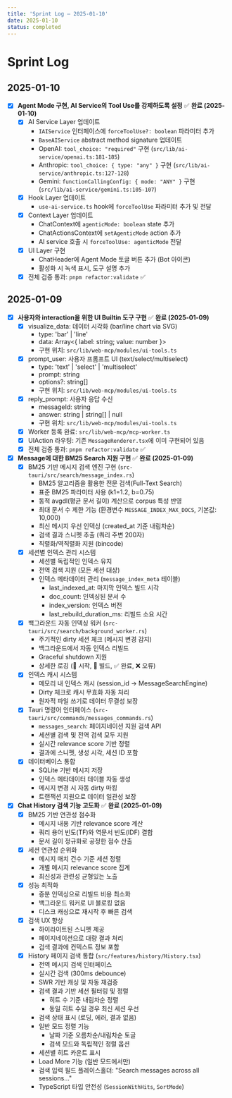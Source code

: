 ```yaml
---
title: 'Sprint Log — 2025-01-10'
date: 2025-01-10
status: completed
---
```


# Sprint Log

## 2025-01-10

- [x] **Agent Mode 구현, AI Service의 Tool Use를 강제하도록 설정** ✅ **완료 (2025-01-10)**
  - [x] AI Service Layer 업데이트
    - `IAIService` 인터페이스에 `forceToolUse?: boolean` 파라미터 추가
    - `BaseAIService` abstract method signature 업데이트
    - OpenAI: `tool_choice: "required"` 구현 (`src/lib/ai-service/openai.ts:181-185`)
    - Anthropic: `tool_choice: { type: "any" }` 구현 (`src/lib/ai-service/anthropic.ts:127-128`)
    - Gemini: `functionCallingConfig: { mode: "ANY" }` 구현 (`src/lib/ai-service/gemini.ts:105-107`)
  - [x] Hook Layer 업데이트
    - `use-ai-service.ts` hook에 `forceToolUse` 파라미터 추가 및 전달
  - [x] Context Layer 업데이트
    - ChatContext에 `agenticMode: boolean` state 추가
    - ChatActionsContext에 `setAgenticMode` action 추가
    - AI service 호출 시 `forceToolUse: agenticMode` 전달
  - [x] UI Layer 구현
    - ChatHeader에 Agent Mode 토글 버튼 추가 (Bot 아이콘)
    - 활성화 시 녹색 표시, 도구 설명 추가
  - [x] 전체 검증 통과: `pnpm refactor:validate` ✅

## 2025-01-09

- [x] **사용자와 interaction을 위한 UI Builtin 도구 구현** ✅ **완료 (2025-01-09)**
  - [x] visualize_data: 데이터 시각화 (bar/line chart via SVG)
    - type: 'bar' | 'line'
    - data: Array<{ label: string; value: number }>
    - 구현 위치: `src/lib/web-mcp/modules/ui-tools.ts`
  - [x] prompt_user: 사용자 프롬프트 UI (text/select/multiselect)
    - type: 'text' | 'select' | 'multiselect'
    - prompt: string
    - options?: string[]
    - 구현 위치: `src/lib/web-mcp/modules/ui-tools.ts`
  - [x] reply_prompt: 사용자 응답 수신
    - messageId: string
    - answer: string | string[] | null
    - 구현 위치: `src/lib/web-mcp/modules/ui-tools.ts`
  - [x] Worker 등록 완료: `src/lib/web-mcp/mcp-worker.ts`
  - [x] UIAction 라우팅: 기존 `MessageRenderer.tsx`에 이미 구현되어 있음
  - [x] 전체 검증 통과: `pnpm refactor:validate` ✅

- [x] **Message에 대한 BM25 Search 지원 구현** ✅ **완료 (2025-01-09)**
  - [x] BM25 기반 메시지 검색 엔진 구현 (`src-tauri/src/search/message_index.rs`)
    - BM25 알고리즘을 활용한 전문 검색(Full-Text Search)
    - 표준 BM25 파라미터 사용 (k1=1.2, b=0.75)
    - 동적 avgdl(평균 문서 길이) 계산으로 corpus 특성 반영
    - 최대 문서 수 제한 기능 (환경변수 `MESSAGE_INDEX_MAX_DOCS`, 기본값: 10,000)
    - 최신 메시지 우선 인덱싱 (created_at 기준 내림차순)
    - 검색 결과 스니펫 추출 (쿼리 주변 200자)
    - 직렬화/역직렬화 지원 (bincode)
  - [x] 세션별 인덱스 관리 시스템
    - 세션별 독립적인 인덱스 유지
    - 전역 검색 지원 (모든 세션 대상)
    - 인덱스 메타데이터 관리 (`message_index_meta` 테이블)
      - last_indexed_at: 마지막 인덱스 빌드 시각
      - doc_count: 인덱싱된 문서 수
      - index_version: 인덱스 버전
      - last_rebuild_duration_ms: 리빌드 소요 시간
  - [x] 백그라운드 자동 인덱싱 워커 (`src-tauri/src/search/background_worker.rs`)
    - 주기적인 dirty 세션 체크 (메시지 변경 감지)
    - 백그라운드에서 자동 인덱스 리빌드
    - Graceful shutdown 지원
    - 상세한 로깅 (🔄 시작, 🔨 빌드, ✅ 완료, ❌ 오류)
  - [x] 인덱스 캐시 시스템
    - 메모리 내 인덱스 캐시 (session_id → MessageSearchEngine)
    - Dirty 체크로 캐시 무효화 자동 처리
    - 원자적 파일 쓰기로 데이터 무결성 보장
  - [x] Tauri 명령어 인터페이스 (`src-tauri/src/commands/messages_commands.rs`)
    - `messages_search`: 페이지네이션 지원 검색 API
    - 세션별 검색 및 전역 검색 모두 지원
    - 실시간 relevance score 기반 정렬
    - 결과에 스니펫, 생성 시각, 세션 ID 포함
  - [x] 데이터베이스 통합
    - SQLite 기반 메시지 저장
    - 인덱스 메타데이터 테이블 자동 생성
    - 메시지 변경 시 자동 dirty 마킹
    - 트랜잭션 지원으로 데이터 일관성 보장

- [x] **Chat History 검색 기능 고도화** ✅ **완료 (2025-01-09)**
  - [x] BM25 기반 연관성 점수화
    - 메시지 내용 기반 relevance score 계산
    - 쿼리 용어 빈도(TF)와 역문서 빈도(IDF) 결합
    - 문서 길이 정규화로 공정한 점수 산출
  - [x] 세션 연관성 순위화
    - 메시지 매치 건수 기준 세션 정렬
    - 개별 메시지 relevance score 집계
    - 최신성과 관련성 균형있는 노출
  - [x] 성능 최적화
    - 증분 인덱싱으로 리빌드 비용 최소화
    - 백그라운드 워커로 UI 블로킹 없음
    - 디스크 캐싱으로 재시작 후 빠른 검색
  - [x] 검색 UX 향상
    - 하이라이트된 스니펫 제공
    - 페이지네이션으로 대량 결과 처리
    - 검색 결과에 컨텍스트 정보 포함
  - [x] History 페이지 검색 통합 (`src/features/history/History.tsx`)
    - 전역 메시지 검색 인터페이스
    - 실시간 검색 (300ms debounce)
    - SWR 기반 캐싱 및 자동 재검증
    - 검색 결과 기반 세션 필터링 및 정렬
      - 히트 수 기준 내림차순 정렬
      - 동일 히트 수일 경우 최신 세션 우선
    - 검색 상태 표시 (로딩, 에러, 결과 없음)
    - 일반 모드 정렬 기능
      - 날짜 기준 오름차순/내림차순 토글
      - 검색 모드와 독립적인 정렬 옵션
    - 세션별 히트 카운트 표시
    - Load More 기능 (일반 모드에서만)
    - 검색 입력 필드 플레이스홀더: "Search messages across all sessions..."
    - TypeScript 타입 안전성 (`SessionWithHits`, `SortMode`)
